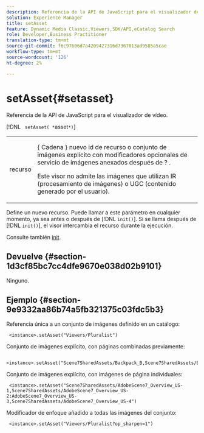 ```yaml
---
description: Referencia de la API de JavaScript para el visualizador de vídeo.
solution: Experience Manager
title: setAsset
feature: Dynamic Media Classic,Viewers,SDK/API,eCatalog Search
role: Developer,Business Practitioner
translation-type: tm+mt
source-git-commit: f6c97606d7a4209427316d7367013ad9585a5cae
workflow-type: tm+mt
source-wordcount: '126'
ht-degree: 2%

---
```



# setAsset{#setasset}

Referencia de la API de JavaScript para el visualizador de vídeo.

[!DNL ` setAsset( *`asset`*)`]

<table id="table_896DFF34A68A403DB93A6D597461A573"> 
 <tbody> 
  <tr> 
   <td colname="col1"> <p> <span class="codeph"> <span class="varname"> recurso  </span> </span> </p> </td> 
   <td colname="col2"> <p>{ <span class="codeph"> Cadena </span>} nuevo id de recurso o conjunto de imágenes explícito con modificadores opcionales de servicio de imágenes anexados después de <span class="codeph"> ? </span>. </p> <p> Este visor no admite las imágenes que utilizan IR (procesamiento de imágenes) o UGC (contenido generado por el usuario). </p> </td> 
  </tr> 
 </tbody> 
</table>

Define un nuevo recurso. Puede llamar a este parámetro en cualquier momento, ya sea antes o después de [!DNL `init()`]. Si se llama después de [!DNL `init()`], el visor intercambia el recurso durante la ejecución.

Consulte también [init](../../../c-html5-s7-aem-asset-viewers/c-html5-20-ecatalog-viewer-about/c-html5-20-ecatalog-viewer-javascriptapiref/r-html5-ecatalog-viewer-20-javascriptapiref-init.md#reference-aee94dd92a28410784f7a1792e28683b).

## Devuelve {#section-1d3cf85bc7cc4dfe9670e038d02b9101}

Ninguno.

## Ejemplo {#section-9e9332aa86b74a5fb321375c03fdc5b3}

Referencia única a un conjunto de imágenes definido en un catálogo:

```
 <instance>.setAsset("Viewers/Pluralist")
```

Conjunto de imágenes explícito, con páginas combinadas previamente:

```
 <instance>.setAsset("Scene7SharedAssets/Backpack_B,Scene7SharedAssets/Backpack_C,Scene7SharedAssets/Backpack_H,Scene7SharedAssets/Backpack_J")
```

Conjunto de imágenes explícito, con imágenes de página individuales:

```
 <instance>.setAsset("Scene7SharedAssets/AdobeScene7_Overview_US-1,Scene7SharedAssets/AdobeScene7_Overview_US-2:AdobeScene7_Overview_US-3,Scene7SharedAssets/AdobeScene7_Overview_US-4")
```

Modificador de enfoque añadido a todas las imágenes del conjunto:

```
 <instance>.setAsset("Viewers/Pluralist?op_sharpen=1")
```

